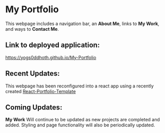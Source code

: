 # My Portfolio

This webpage includes a navigation bar, an **About Me**, links to **My Work**, and ways to **Contact Me**.

## Link to deployed application:
https://yogs0ddhoth.github.io/My-Portfolio

## Recent Updates: 

This webpage has been reconfigured into a react app using a recently created [React-Portfolio-Template](https://github.com/yogs0ddhoth/React-Portfolio-Template)

## Coming Updates:

**My Work** Will continue to be updated as new projects are completed and added. Styling and page functionality will also be periodically updated.
